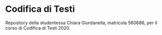 # Codifica di Testi
Repository della studentessa Chiara Giurdanella, matricola 560686, per il corso di Codifica di Testi 2020. 

